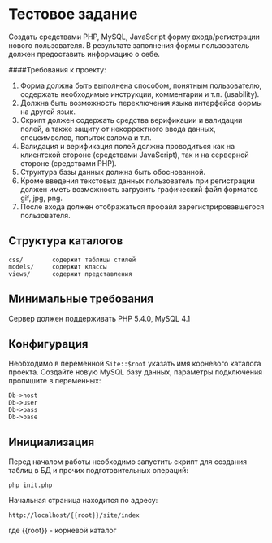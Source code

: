 Тестовое задание
================

Создать средствами PHP, MySQL, JavaScript форму входа/регистрации нового пользователя. 
В результате заполнения формы пользователь должен предоставить информацию о себе.

####Требования к проекту:
1. Форма должна быть выполнена способом, понятным пользователю, 
содержать необходимые инструкции, комментарии и т.п. (usability).
2. Должна быть возможность переключения языка интерфейса формы на другой язык.
3. Скрипт должен содержать средства верификации и валидации полей, 
а также защиту от некорректного ввода данных, спецсимволов, попыток взлома и т.п.
4. Валидация и верификация полей должна проводиться как на клиентской стороне (средствами JavaScript), 
так и на серверной стороне (средствами PHP).
5. Структура базы данных должна быть обоснованной.
6. Кроме введения текстовых данных пользователь при регистрации должен иметь возможность 
загрузить графический файл форматов gif, jpg, png.
7. После входа должен отображаться профайл зарегистрировавшегося пользователя.

Структура каталогов
-------------------

    css/        содержит таблицы стилей
    models/     содержит классы 
    views/      содержит представления
    
Минимальные требования
-------------------
Сервер должен поддерживать PHP 5.4.0, MySQL 4.1

Конфигурация
------------
Необходимо в переменной `Site::$root` указать имя корневого каталога проекта.
Создайте новую MySQL базу данных, параметры подключения пропишите в переменных:

    Db->host
    Db->user
    Db->pass
    Db->base

Инициализация
-------------
Перед началом работы необходимо запустить скрипт для создания таблиц в БД и прочих подготовительных операций: 

    php init.php  
      
Начальная страница находится по адресу: 

    http://localhost/{{root}}/site/index 

где {{root}} - корневой каталог